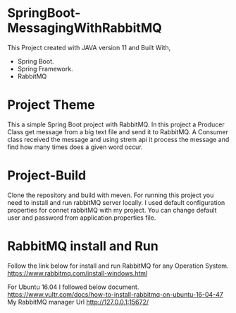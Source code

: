 # SpringBoot-MessagingWithRabbitMQ
This Project created with JAVA version 11 and Built With,

* Spring Boot.
* Spring Framework.
* RabbitMQ

# Project Theme
This a simple Spring Boot project with RabbitMQ. In this project a Producer Class get message from a big text file and send it to RabbitMQ. A Consumer class received the message and using strem api it process the message and find how many times does a given word occur. 

# Project-Build
Clone the repository and build with meven. For running this project you need to install and run rabbitMQ server locally. I used default configuration properties for connet rabbitMQ with my project. You can change default user and password from application.properties file.

# RabbitMQ install and Run
Follow the link below for install and run RabbitMQ for any Operation System.
https://www.rabbitmq.com/install-windows.html

For Ubuntu 16.04 I followed below document.
https://www.vultr.com/docs/how-to-install-rabbitmq-on-ubuntu-16-04-47
My RabbitMQ manager Url http://127.0.0.1:15672/
